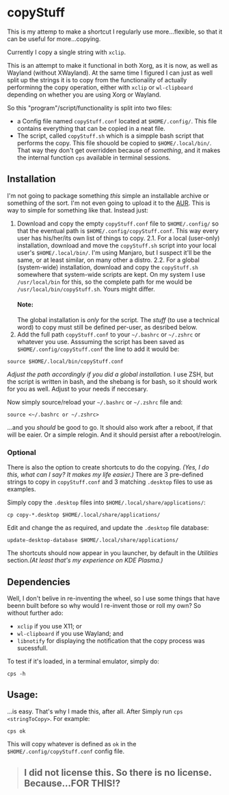 # copyStuff

This is my attemp to make a shortcut I regularly use more...flexible, so that it can be useful for more...copying.

Currently I copy a single string with `xclip`.

This is an attempt to make it functional in both Xorg, as it is now, as well as Wayland (without XWayland). At the same time I figured I can just as well split up the strings it is to copy from the functionality of actually performinng the copy operation, either with `xclip` or `wl-clipboard` depending on whether you are using Xorg or Wayland.

So this "program"/script/functionality is split into two files:
* a Config file named `copyStuff.conf` located at `$HOME/.config/`. This file contains everything that can be copied in a neat file.
* The script, called `copyStuff.sh` which is a simpple bash script that performs the copy. This file shouold be copied to `$HOME/.local/bin/`. That way they don't get overridden because of _something_, and it makes the internal function `cps` available in terminal sessions.

## Installation

I'm not going to package something _this_ simple an installable archive or something of the sort. I'm not even going to upload it to the [AUR](https://aur.archlinux.org/). This is way to simple for something like that. Instead just:

1. Download and copy the empty `copyStuff.conf` file to `$HOME/.config/` so that the eventual path is `$HOME/.config/copyStuff.conf`. This way every user has his/her/its own list of things to copy.
2.1. For a local (user-only) installation, download and move the `copyStuff.sh` script into your local user's `$HOME/.local/bin/`. I'm using Manjaro, but I suspect it'll be the same, or at least similar, on many other a distro.
2.2. For a global (system-wide) installation, download and copy the `copyStuff.sh` somewhere that system-wide scripts are kept. On my system I use `/usr/local/bin` for this, so the complete path for me  would be `/usr/local/bin/copyStuff.sh`. Yours might differ.
   #### Note:
   The global installation is _only_ for the script. The _stuff_ (to use a technical word) to copy must still be defined per-user, as desribed below.
4. Add the full path `copyStuff.conf` to your `~/.bashrc` or `~/.zshrc` or whatever you use. Asssuming the script has been saved as `$HOME/.config/copyStuff.conf` the line to add it would be:

```
source $HOME/.local/bin/copyStuff.conf
```

_Adjust the path accordingly if you did a global installation._
I use ZSH, but the script is written in bash, and the shebang is for bash, so it should work for you as well. Adjust to your needs if neccesary.

Now simply source/reload your `~/.bashrc` or `~/.zshrc` file and:

```
source <~/.bashrc or ~/.zshrc>
```

...and you _should_ be good to go. It should also work after a reboot, if that will be eaier. Or a simple relogin. And it should persist after a reboot/relogin.

### Optional

There is  also the option to create shortcuts to do the copying. _(Yes, I do this, what can I say? It makes my life easier.)_ There are 3 pre-defined strings to copy in `copyStuff.conf` and 3 matching `.desktop` files to use as examples.

Simply copy the `.desktop` files into `$HOME/.local/share/applications/`:

```
cp copy-*.desktop $HOME/.local/share/applications/
```

Edit and change the as required, and update the `.desktop` file database:

```
update-desktop-database $HOME/.local/share/applications/
```

The shortcuts should now appear in you launcher, by default in the _Utilities_ section._(At least that's my experience on KDE Plasma.)_

## Dependencies

Well, I don't belive in re-inventing the wheel, so I use some things that have beenn built before so why would I re-invent those or roll my own? So without further ado:

* `xclip` if you use X11; or
* `wl-clipboard` if you use Wayland; and
* `libnotify` for displaying the notification that the copy process was sucessfull.

To test if it's loaded, in a terminal emulator, simply do:

```
cps -h
```


## Usage:

...is easy. That's why I made this, after all. After Simply run `cps <stringToCopy>`. For example:

```
cps ok
```

This will copy whatever is defined as `ok` in the `$HOME/.config/copyStuff.conf` config file.

> ## I did not license this. So there is no license. Because...FOR THIS!?
